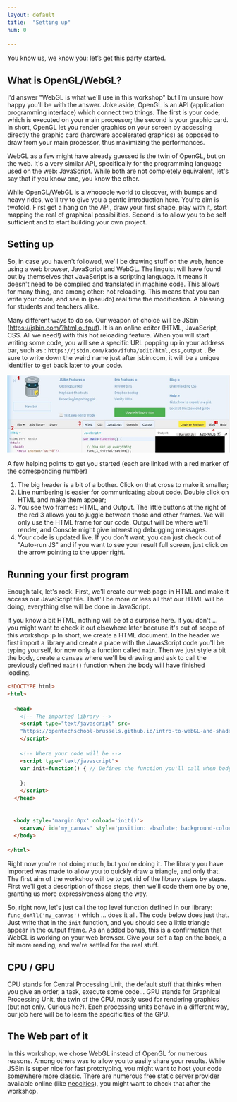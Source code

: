 ```yaml
---
layout: default
title:  "Setting up"
num: 0

---
```


You know us, we know you: let’s get this party started.

## What is OpenGL/WebGL?

I'd answer "WebGL is what we'll use in this workshop" but I'm unsure how happy you'll be with the answer. Joke aside, OpenGL is an API (application programming interface) which connect two things. The first is your code, which is executed on your main processor; the second is your graphic card. In short, OpenGL let you render graphics on your screen by accessing directly the graphic card (hardware accelerated graphics) as opposed to draw from your main processor, thus maximizing the performances.

WebGL as a few might have already guessed is the twin of OpenGL, but on the web. It's a very similar API, specifically for the programming language used on the web: JavaScript. While both are not completely equivalent, let's say that if you know one, you know the other.

While OpenGL/WebGL is a whoooole world to discover, with bumps and heavy rides, we'll try to give you a gentle introduction here. You're aim is twofold. First get a hang on the API, draw your first shape, play with it, start mapping the real of graphical possibilities. Second is to allow you to be self sufficient and to start building your own project.


## Setting up

So, in case you haven't followed, we'll be drawing stuff on the web, hence using a web browser, JavaScript and WebGL. The linguist will have found out by themselves that JavaScript is a scripting language. It means it doesn't need to be compiled and translated in machine code. This allows for many thing, and among other: hot reloading. This means that you can write your code, and see in (pseudo) real time the modification. A blessing for students and teachers alike.

Many different ways to do so. Our weapon of choice will be JSbin (<https://jsbin.com/?html,output>). It is an online editor (HTML, JavaScript, CSS. All we need!) with this hot reloading feature. When you will start writing some code, you will see a specific URL popping up in your address bar, such as : `https://jsbin.com/kadovifuha/edit?html,css,output` . Be sure to write down the weird name just after jsbin.com, it will be a unique identifier to get back later to your code.


<img class="ctr" src="./assets/log0_jsbin.jpg" alt="Full Rendering">

A few helping points to get you started (each are linked with a red marker of the corresponding number)

1. The big header is a bit of a bother. Click on that cross to make it smaller;
2. Line numbering is easier for communicating about code. Double click on HTML and make them appear;
3. You see two frames: HTML, and Output. The little buttons at the right of the red 3 allows you to juggle between those and other frames. We will only use the HTML frame for our code. Output will be where we'll render, and Console might give interesting debugging messages.
4. Your code is updated live. If you don't want, you can just check out of "Auto-run JS"  and if you want to see your result full screen, just click on the arrow pointing to the upper right.
 

## Running your first program

Enough talk, let's rock. First, we'll create our web page in HTML and make it access our JavaScript file. That'll be more or less all that our HTML will be doing, everything else will be done in JavaScript.

If you know a bit HTML, nothing will be of a surprise here. If you don't ... you might want to check it out elsewhere later because it's out of scope of this workshop :p In short, we create a HTML document. In the header we first import a library and create a place with the JavasScript code you'll be typing yourself, for now only a function called `main`. Then we just style a bit the body, create a canvas where we'll be drawing and ask to call the previously defined `main()` function when the body will have finished loading.


~~~ HTML
<!DOCTYPE html>
<html>

  <head>  
    <!-- The imported library -->
    <script type="text/javascript" src=
    "https://opentechschool-brussels.github.io/intro-to-webGL-and-shaders/src/lib.js">
    </script>
    
    <!-- Where your code will be -->
    <script type="text/javascript">
    var init=function() { // Defines the function you'll call when body finish loading

    };
    </script>
  </head>


  <body style='margin:0px' onload='init()'>
    <canvas/ id='my_canvas' style='position: absolute; background-color: black;'>
  </body>

</html>
~~~

Right now you're not doing much, but you're doing it. The library you have imported was made to allow you to quickly draw a triangle, and only that. The first aim of the workshop will be to get rid of the library steps by steps. First we'll get a description of those steps, then we'll code them one by one, granting us more expressiveness along the way.

So, right now, let's just call the top level function defined in our library: `func_doAll('my_canvas')` which ... does it all. The code below does just that. Just write that in the `init` function, and you should see a little triangle appear in the output frame. As an added bonus, this is a confirmation that WebGL is working on your web browser. Give your self a tap on the back, a bit more reading, and we're settled for the real stuff.

## CPU / GPU
CPU stands for Central Processing Unit, the default stuff that thinks when you give an order, a task, execute some code... GPU stands for Graphical Processing Unit, the twin of the CPU, mostly used for rendering graphics (but not only. Curious he?). Each processing units behave in a different way, our job here will be to learn the specificities of the GPU.

## The Web part of it
In this workshop, we chose WebGL instead of OpenGL for numerous reasons. Among others was to allow you to easily share your results. While JSBin is super nice for fast prototyping, you might want to host your code somewhere more classic. There are numerous free static server provider available online (like [neocities](http://neocities.org)), you might want to check that after the workshop.




